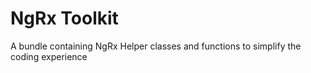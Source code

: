 # NgRx Toolkit

A bundle containing NgRx Helper classes and functions to simplify the coding experience
